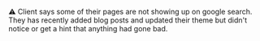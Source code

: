 ⚠️ Client says some of their pages are not showing up on google search. They has recently added blog posts and updated their theme but didn't notice or get a hint that anything had gone bad.
